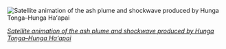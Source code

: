 
![Satellite animation of the ash plume and shockwave produced by Hunga Tonga–Hunga Haʻapai](https://upload.wikimedia.org/wikipedia/commons/thumb/c/c6/Tonga_Volcano_Eruption_2022-01-15_0320Z_to_0610Z_Himawari-8_visible.gif/600px-Tonga_Volcano_Eruption_2022-01-15_0320Z_to_0610Z_Himawari-8_visible.gif)

*[Satellite animation of the ash plume and shockwave produced by Hunga Tonga–Hunga Haʻapai](https://wikipedia.org/wiki/File:Tonga_Volcano_Eruption_2022-01-15_0320Z_to_0610Z_Himawari-8_visible.gif)*
